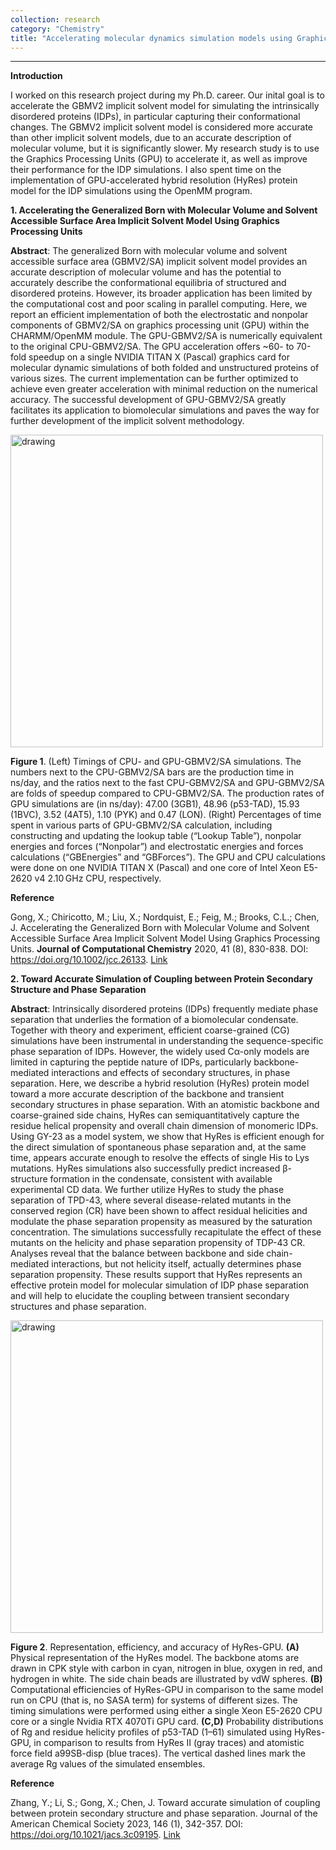 ```yaml
---
collection: research
category: "Chemistry"
title: "Accelerating molecular dynamics simulation models using Graphics Processing Units (2018.1-2023.7)"
---
```


<!-- main body -->
------------------

**Introduction**

I worked on this research project during my Ph.D. career. Our inital goal is to accelerate the GBMV2 implicit solvent model for simulating the intrinsically disordered proteins (IDPs), in particular capturing their conformational changes. The GBMV2 implicit solvent model is considered more accurate than other implicit solvent models, due to an accurate description of molecular volume, but it is significantly slower. My research study is to use the Graphics Processing Units (GPU) to accelerate it, as well as improve their performance for the IDP simulations. I also spent time on the implementation of GPU-accelerated hybrid resolution (HyRes) protein model for the IDP simulations using the OpenMM program. 

**1. Accelerating the Generalized Born with Molecular Volume and Solvent Accessible Surface Area Implicit Solvent Model Using Graphics Processing Units**

**Abstract**: The generalized Born with molecular volume and solvent accessible surface area (GBMV2/SA) implicit solvent model provides an accurate description of molecular volume and has the potential to accurately describe the conformational equilibria of structured and disordered proteins. However, its broader application has been limited by the computational cost and poor scaling in parallel computing. Here, we report an efficient implementation of both the electrostatic and nonpolar components of GBMV2/SA on graphics processing unit (GPU) within the CHARMM/OpenMM module. The GPU-GBMV2/SA is numerically equivalent to the original CPU-GBMV2/SA. The GPU acceleration offers ~60- to 70-fold speedup on a single NVIDIA TITAN X (Pascal) graphics card for molecular dynamic simulations of both folded and unstructured proteins of various sizes. The current implementation can be further optimized to achieve even greater acceleration with minimal reduction on the numerical accuracy. The successful development of GPU-GBMV2/SA greatly facilitates its application to biomolecular simulations and paves the way for further development of the implicit solvent methodology.

<img src='https://onlinelibrary.wiley.com/cms/asset/094fd4d2-b70e-4e22-8419-d12815fc8c83/jcc26133-fig-0007-m.jpg' alt='drawing' width='500'/>

**Figure 1**. (Left) Timings of CPU- and GPU-GBMV2/SA simulations. The numbers next to the CPU-GBMV2/SA bars are the production time in ns/day, and the ratios next to the fast CPU-GBMV2/SA and GPU-GBMV2/SA are folds of speedup compared to CPU-GBMV2/SA. The production rates of GPU simulations are (in ns/day): 47.00 (3GB1), 48.96 (p53-TAD), 15.93 (1BVC), 3.52 (4AT5), 1.10 (PYK) and 0.47 (LON). (Right) Percentages of time spent in various parts of GPU-GBMV2/SA calculation, including constructing and updating the lookup table (“Lookup Table”), nonpolar energies and forces (“Nonpolar”) and electrostatic energies and forces calculations (“GBEnergies” and “GBForces”). The GPU and CPU calculations were done on one NVIDIA TITAN X (Pascal) and one core of Intel Xeon E5-2620 v4 2.10 GHz CPU, respectively.

**Reference**

Gong, X.; Chiricotto, M.; Liu, X.; Nordquist, E.; Feig, M.; Brooks, C.L.; Chen, J. Accelerating the Generalized Born with Molecular Volume and Solvent Accessible Surface Area Implicit Solvent Model Using Graphics Processing Units. **Journal of Computational Chemistry** 2020, 41 (8), 830-838. DOI: https://doi.org/10.1002/jcc.26133. [Link](https://doi.org/10.1002/jcc.26133)

**2. Toward Accurate Simulation of Coupling between Protein Secondary Structure and Phase Separation**

**Abstract**: Intrinsically disordered proteins (IDPs) frequently mediate phase separation that underlies the formation of a biomolecular condensate. Together with theory and experiment, efficient coarse-grained (CG) simulations have been instrumental in understanding the sequence-specific phase separation of IDPs. However, the widely used Cα-only models are limited in capturing the peptide nature of IDPs, particularly backbone-mediated interactions and effects of secondary structures, in phase separation. Here, we describe a hybrid resolution (HyRes) protein model toward a more accurate description of the backbone and transient secondary structures in phase separation. With an atomistic backbone and coarse-grained side chains, HyRes can semiquantitatively capture the residue helical propensity and overall chain dimension of monomeric IDPs. Using GY-23 as a model system, we show that HyRes is efficient enough for the direct simulation of spontaneous phase separation and, at the same time, appears accurate enough to resolve the effects of single His to Lys mutations. HyRes simulations also successfully predict increased β-structure formation in the condensate, consistent with available experimental CD data. We further utilize HyRes to study the phase separation of TPD-43, where several disease-related mutants in the conserved region (CR) have been shown to affect residual helicities and modulate the phase separation propensity as measured by the saturation concentration. The simulations successfully recapitulate the effect of these mutants on the helicity and phase separation propensity of TDP-43 CR. Analyses reveal that the balance between backbone and side chain-mediated interactions, but not helicity itself, actually determines phase separation propensity. These results support that HyRes represents an effective protein model for molecular simulation of IDP phase separation and will help to elucidate the coupling between transient secondary structures and phase separation.

<img src='https://pubs.acs.org/cms/10.1021/jacs.3c09195/asset/images/medium/ja3c09195_0001.gif' alt='drawing' width='500'/>

**Figure 2**. Representation, efficiency, and accuracy of HyRes-GPU. **(A)** Physical representation of the HyRes model. The backbone atoms are drawn in CPK style with carbon in cyan, nitrogen in blue, oxygen in red, and hydrogen in white. The side chain beads are illustrated by vdW spheres. **(B)** Computational efficiencies of HyRes-GPU in comparison to the same model run on CPU (that is, no SASA term) for systems of different sizes. The timing simulations were performed using either a single Xeon E5-2620 CPU core or a single Nvidia RTX 4070Ti GPU card. **(C,D)** Probability distributions of Rg and residue helicity profiles of p53-TAD (1–61) simulated using HyRes-GPU, in comparison to results from HyRes II (gray traces) and atomistic force field a99SB-disp (blue traces). The vertical dashed lines mark the average Rg values of the simulated ensembles.

**Reference**

Zhang, Y.; Li, S.; Gong, X.; Chen, J. Toward accurate simulation of coupling between protein secondary structure and phase separation. Journal of the American Chemical Society 2023, 146 (1), 342-357. DOI: https://doi.org/10.1021/jacs.3c09195. [Link](https://doi.org/10.1021/jacs.3c09195)

